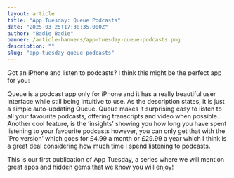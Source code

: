 ```yaml
---
layout: article
title: "App Tuesday: Queue Podcasts"
date: "2025-03-25T17:38:35.000Z"
author: "Badie Badie"
banner: /article-banners/app-tuesday-queue-podcasts.png
description: ""
slug: "app-tuesday-queue-podcasts"
---
```



Got an iPhone and listen to podcasts? I think this might be the perfect app for you:

[](https://apps.apple.com/gb/app/queue-simple-podcasts/id6639586996)

Queue is a podcast app only for iPhone and it has a really beautiful user interface while still being intuitive to use. As the description states, it is just a simple auto-updating Queue. Queue makes it surprising easy to listen to all your favourite podcasts, offering transcripts and video when possible. Another cool feature, is the ’insights’ showing you how long you have spent listening to your favourite podcasts however, you can only get that with the ’Pro version’ which goes for £4.99 a month or £29.99 a year which I think is a great deal considering how much time I spend listening to podcasts. 

This is our first publication of App Tuesday, a series where we will mention great apps and hidden gems that we know you will enjoy!
